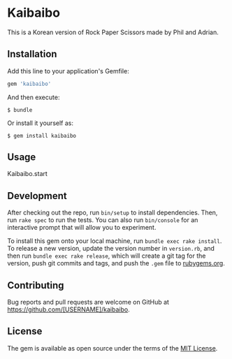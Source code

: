 # Kaibaibo

This is a Korean version of Rock Paper Scissors made by Phil and Adrian.

## Installation

Add this line to your application's Gemfile:

```ruby
gem 'kaibaibo'
```

And then execute:

    $ bundle

Or install it yourself as:

    $ gem install kaibaibo

## Usage

Kaibaibo.start

## Development

After checking out the repo, run `bin/setup` to install dependencies. Then, run `rake spec` to run the tests. You can also run `bin/console` for an interactive prompt that will allow you to experiment.

To install this gem onto your local machine, run `bundle exec rake install`. To release a new version, update the version number in `version.rb`, and then run `bundle exec rake release`, which will create a git tag for the version, push git commits and tags, and push the `.gem` file to [rubygems.org](https://rubygems.org).

## Contributing

Bug reports and pull requests are welcome on GitHub at https://github.com/[USERNAME]/kaibaibo.


## License

The gem is available as open source under the terms of the [MIT License](http://opensource.org/licenses/MIT).

